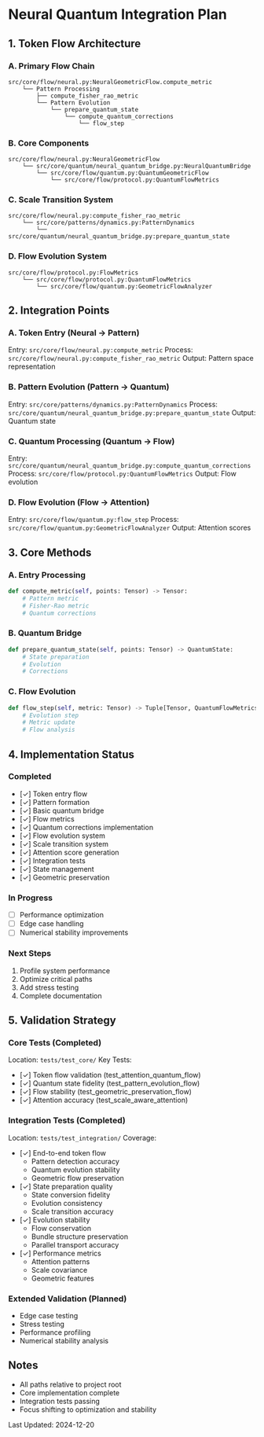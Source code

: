 # Neural Quantum Integration Plan

## 1. Token Flow Architecture

### A. Primary Flow Chain
```
src/core/flow/neural.py:NeuralGeometricFlow.compute_metric
    └── Pattern Processing
        ├── compute_fisher_rao_metric
        └── Pattern Evolution
            └── prepare_quantum_state
                └── compute_quantum_corrections
                    └── flow_step
```

### B. Core Components
```
src/core/flow/neural.py:NeuralGeometricFlow
    └── src/core/quantum/neural_quantum_bridge.py:NeuralQuantumBridge
        └── src/core/flow/quantum.py:QuantumGeometricFlow
            └── src/core/flow/protocol.py:QuantumFlowMetrics
```

### C. Scale Transition System
```
src/core/flow/neural.py:compute_fisher_rao_metric
    └── src/core/patterns/dynamics.py:PatternDynamics
        └── src/core/quantum/neural_quantum_bridge.py:prepare_quantum_state
```

### D. Flow Evolution System
```
src/core/flow/protocol.py:FlowMetrics
    └── src/core/flow/protocol.py:QuantumFlowMetrics
        └── src/core/flow/quantum.py:GeometricFlowAnalyzer
```

## 2. Integration Points

### A. Token Entry (Neural → Pattern)
Entry: `src/core/flow/neural.py:compute_metric`
Process: `src/core/flow/neural.py:compute_fisher_rao_metric`
Output: Pattern space representation

### B. Pattern Evolution (Pattern → Quantum)
Entry: `src/core/patterns/dynamics.py:PatternDynamics`
Process: `src/core/quantum/neural_quantum_bridge.py:prepare_quantum_state`
Output: Quantum state

### C. Quantum Processing (Quantum → Flow)
Entry: `src/core/quantum/neural_quantum_bridge.py:compute_quantum_corrections`
Process: `src/core/flow/protocol.py:QuantumFlowMetrics`
Output: Flow evolution

### D. Flow Evolution (Flow → Attention)
Entry: `src/core/flow/quantum.py:flow_step`
Process: `src/core/flow/quantum.py:GeometricFlowAnalyzer`
Output: Attention scores

## 3. Core Methods

### A. Entry Processing
```python
def compute_metric(self, points: Tensor) -> Tensor:
    # Pattern metric
    # Fisher-Rao metric
    # Quantum corrections
```

### B. Quantum Bridge
```python
def prepare_quantum_state(self, points: Tensor) -> QuantumState:
    # State preparation
    # Evolution
    # Corrections
```

### C. Flow Evolution
```python
def flow_step(self, metric: Tensor) -> Tuple[Tensor, QuantumFlowMetrics]:
    # Evolution step
    # Metric update
    # Flow analysis
```

## 4. Implementation Status

### Completed
- [✓] Token entry flow
- [✓] Pattern formation
- [✓] Basic quantum bridge
- [✓] Flow metrics
- [✓] Quantum corrections implementation
- [✓] Flow evolution system
- [✓] Scale transition system
- [✓] Attention score generation
- [✓] Integration tests
- [✓] State management
- [✓] Geometric preservation

### In Progress
- [ ] Performance optimization
- [ ] Edge case handling
- [ ] Numerical stability improvements

### Next Steps
1. Profile system performance
2. Optimize critical paths
3. Add stress testing
4. Complete documentation

## 5. Validation Strategy

### Core Tests (Completed)
Location: `tests/test_core/`
Key Tests:
- [✓] Token flow validation (test_attention_quantum_flow)
- [✓] Quantum state fidelity (test_pattern_evolution_flow)
- [✓] Flow stability (test_geometric_preservation_flow)
- [✓] Attention accuracy (test_scale_aware_attention)

### Integration Tests (Completed)
Location: `tests/test_integration/`
Coverage:
- [✓] End-to-end token flow
  - Pattern detection accuracy
  - Quantum evolution stability
  - Geometric flow preservation
- [✓] State preparation quality
  - State conversion fidelity
  - Evolution consistency
  - Scale transition accuracy
- [✓] Evolution stability
  - Flow conservation
  - Bundle structure preservation
  - Parallel transport accuracy
- [✓] Performance metrics
  - Attention patterns
  - Scale covariance
  - Geometric features

### Extended Validation (Planned)
- Edge case testing
- Stress testing
- Performance profiling
- Numerical stability analysis

## Notes
- All paths relative to project root
- Core implementation complete
- Integration tests passing
- Focus shifting to optimization and stability

Last Updated: 2024-12-20